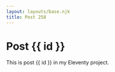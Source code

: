 ```yaml
---
layout: layouts/base.njk
title: Post 258
---
```


# Post {{ id }}

This is post {{ id }} in my Eleventy project.
